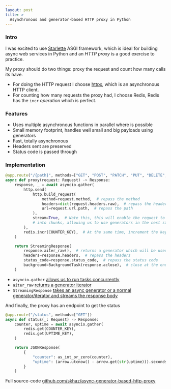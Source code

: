 ```yaml
---
layout: post
title: >
  Asynchronous and generator-based HTTP proxy in Python
---
```


### Intro

I was excited to use [Starlette](https://www.starlette.io/) ASGI framework, which is ideal for building async web services in Python and an _HTTP proxy_ is a good exercise to practice.

My proxy should do two things: proxy the request and count how many calls its have.

* For doing the HTTP request I choose [httpx](https://www.python-httpx.org/), which is an asynchronous HTTP client.
* For counting how many requests the proxy had, I choose Redis, Redis has the `incr` _operation_ which is perfect.

### Features

* Uses multiple asynchronous functions in parallel where is possible
* Small memory footprint, handles well small and big payloads using generators
* Fast, totally asynchronous
* Headers sent are preserved
* Status code is passed through

### Implementation

```python
@app.route("/{path}", methods=["GET", "POST", "PATCH", "PUT", "DELETE", "OPTIONS"])
async def proxy(request: Request) -> Response:
    response, _ = await asyncio.gather(
        http.send(
            http.build_request(
                method=request.method,  # repass the method
                headers=dict(request.headers.raw),  # repass the headers
                url=request.url.path,  # repass the path
            ),
            stream=True,  # Note this, this will enable the request to be processed
            # into chunks, allowing us to use generators in the next step
        ),
        redis.incr(COUNTER_KEY),  # At the same time, increment the key on Redis
    )

    return StreamingResponse(
        response.aiter_raw(),  # returns a generator which will be used by StreamingResponse
        headers=response.headers,  # repass the headers
        status_code=response.status_code,  # repass the status code
        background=BackgroundTask(response.aclose),  # close at the end of the transfer
    )
```

* `asyncio.gather` [allows us to run tasks concurrently](https://docs.python.org/3/library/asyncio-task.html#id7)
* `aiter_raw` [returns a generator iterator](https://github.com/encode/httpx/blob/8152c4facd0f71e0f376287e41a0810a60fec9c6/httpx/_models.py#L963-L1002)
* `StreamingResponse` [takes an async generator or a normal generator/iterator and streams the response body](https://www.starlette.io/responses/#streamingresponse)

And finally, the proxy has an endpoint to get the status

```python
@app.route("/status", methods=["GET"])
async def status(_: Request) -> Response:
    counter, uptime = await asyncio.gather(
        redis.get(COUNTER_KEY),
        redis.get(UPTIME_KEY),
    )

    return JSONResponse(
        {
            "counter": as_int_or_zero(counter),
            "uptime": (arrow.utcnow() - arrow.get(str(uptime))).seconds,
        }
    )
```

Full source-code [github.com/skhaz/async-generator-based-http-proxy](https://github.com/skhaz/async-generator-based-http-proxy)
